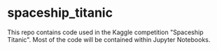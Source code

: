# spaceship_titanic
This repo contains code used in the Kaggle competition "Spaceship Titanic". Most of the code will be contained within Jupyter Notebooks.

